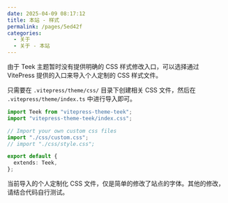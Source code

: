 ```yaml
---
date: 2025-04-09 08:17:12
title: 本站 - 样式
permalink: /pages/5ed42f
categories:
  - 关于
  - 关于 - 本站
---
```


由于 Teek 主题暂时没有提供明确的 CSS 样式修改入口，可以选择通过 VitePress 提供的入口来导入个人定制的 CSS 样式文件。

只需要在 `.vitepress/theme/css/` 目录下创建相关 CSS 文件，然后在 `.vitepress/theme/index.ts` 中进行导入即可。

<!-- more -->

```ts {4-6}
import Teek from "vitepress-theme-teek";
import "vitepress-theme-teek/index.css";

// Import your own custom css files
import "./css/custom.css";
// import "./css/style.css";

export default {
  extends: Teek,
};
```

当前导入的个人定制化 CSS 文件，仅是简单的修改了站点的字体。其他的修改，请结合代码自行测试。
